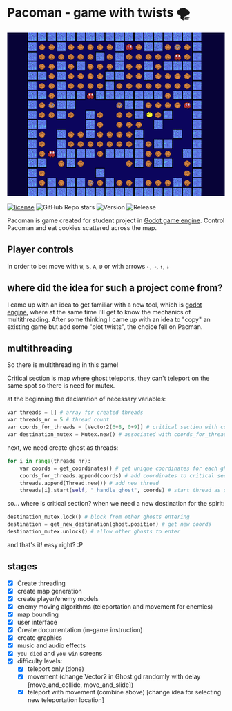 # Pacoman - game with twists 🌪

![sample-screen](252747.png)

[![license](https://img.shields.io/npm/l/svelte.svg)](LICENSE.md)
![GitHub Repo stars](https://img.shields.io/github/stars/Byczax/pacoman?style=social)
![Version](https://img.shields.io/badge/godot-v3.4.2.stable.official-blue)
![Release](https://img.shields.io/github/v/release/Byczax/pacoman)

Pacoman is game created for student project in [Godot game engine](https://godotengine.org/).
Control Pacoman and eat cookies scattered across the map.

## Player controls

in order to be:
move with `W`, `S`, `A`, `D` or with arrows `←`, `→`, `↑`, `↓`

## where did the idea for such a project come from?

I came up with an idea to get familiar with a new tool, which is [godot engine](https://godotengine.org/), where at the same time I'll get to know the mechanics of multithreading.
After some thinking I came up with an idea to "copy" an existing game but add some "plot twists", the choice fell on Pacman.

## multithreading

So there is multithreading in this game!

Critical section is map where ghost teleports, they can't teleport on the same spot so there is need for mutex.

at the beginning the declaration of necessary variables:

```python
var threads = [] # array for created threads
var threads_nr = 5 # thread count
var coords_for_threads = [Vector2(6+8, 0+9)] # critical section with coordinates
var destination_mutex = Mutex.new() # associated with coords_for_threads
```

next, we need create ghost as threads:

```py
for i in range(threads_nr):
    var coords = get_coordinates() # get unique coordinates for each ghost
    coords_for_threads.append(coords) # add coordinates to critical section
    threads.append(Thread.new()) # add new thread
    threads[i].start(self, "_handle_ghost", coords) # start thread as ghost
```

so... where is critical section? when we need a new destination for the spirit:

```python
destination_mutex.lock() # block from other ghosts entering
destination = get_new_destination(ghost.position) # get new coords
destination_mutex.unlock() # allow other ghosts to enter
  ```

and that's it! easy right? :P

## stages

- [x] Create threading
- [x] create map generation
- [x] create player/enemy models
- [x] enemy moving algorithms (teleportation and movement for enemies)
- [x] map bounding
- [x] user interface
- [x] Create documentation (in-game instruction)
- [x] create graphics
- [x] music and audio effects
- [x] `you died` and `you win` screens
- [x] difficulty levels:
  - [x] teleport only (done)
  - [x] movement (change Vector2 in Ghost.gd randomly with delay [move_and_collide, move_and_slide])
  - [x] teleport with movement (combine above) [change idea for selecting new teleportation location]
